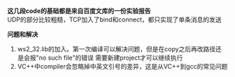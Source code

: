 **这几段code的基础都是来自百度文库的一份实验报告**  
UDP的部分比较粗糙，TCP加入了bind和connect，都只实现了单条消息的发送  

**问题和解决**  

1.  ws2_32.lib的加入。第一次编译可以解决问题，但是在copy之后再改路径还是会报"no such file"的错误            需要新建project才可以继续执行
1.  VC++中compiler会忽略掉中英文引号的差异，这是从VC++到gcc的常见问题  
